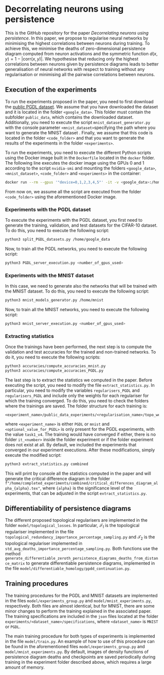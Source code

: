 # Decorrelating neurons using persistence 
This is the GitHub repository for the paper *Decorrelating neurons using persistence*. In this paper, we propose to regularise neural networks by minimising the highest correlations between neurons during training. To achieve this, we minimise the deaths of zero-dimensional persistence diagram computed from neuron activations and the symmetric function $d(x,y)=1-|\text{corr}(x,y)|$. We hypothesise that reducing only the highest correlations between neurons given by persistence diagrams leads to better generalisation of neural networks with respect to training without any regularisation or minimising all the pairwise correlations between neurons.

## Execution of the experiments
To run the experiments proposed in the paper, you need to first download the [public PGDL dataset](http://storage.googleapis.com/gresearch/pgdl/public_data.zip). We assume that you have downloaded the dataset and it is located in the folder ``<google_data>``. This folder must contain the subfolder ``public_data``, which contains the downloaded dataset. Additionally, you need to execute the script ``mnist_dataset_generator.py`` with the console parameter ``<mnist_dataset>``specifying the path where you want to generate the MNIST dataset . Finally, we assume that this code is located in the folder ``<code_folder>`` and that you want to generate the results of the experiments in the folder ``<experiments>``.

To run the experiments, you need to execute the different Python scripts using the Docker image built in the ``Dockerfile`` located in the ``docker`` folder. The following line executes the docker image using the GPUs 0 and 1 according to the script ``nvidia-smi`` and mounting the folders ``<google_data>``, ``<mnist_dataset>``, ``<code_folder>`` and ``<experiments>`` in the container:

```bash
docker run --rm --gpus '"device=0,1,2,3,4,5"' -it -v <google_data>:/home/google_data -v <mnist_dataset>:/home/mnist -v <code_folder>:/home/code  -v <experiments>:/home/completed_experiments <name_of_the_image_built>
```

From now on, we assume all the script are executed from the folder ``<code_folder>`` using the aforementioned Docker image.

### Experiments with the PGDL dataset

To execute the experiments with the PGDL dataset, you first need to generate the training, validation, and test datasets for the CIFAR-10 dataset. To do this, you need to execute the following script:

```bash
python3 split_PGDL_datasets.py /home/google_data
```

Now, to train all the PGDL networks, you need to execute the following script:

```bash
python3 PGDL_server_execution.py <number_of_gpus_used>
```
### Experiments with the MNIST dataset
In this case, we need to generate also the networks that will be trained with the MNIST dataset. To do this, you need to execute the following script:
```bash
python3 mnist_models_generator.py /home/mnist
```
Now, to train all the MNIST networks, you need to execute the following script:
```bash
python3 mnist_server_execution.py <number_of_gpus_used>
```

### Extracting statistics

Once the trainings have been performed, the next step is to compute the validation and test accuracies for the trained and non-trained networks. To do it, you need to execute the following scripts:
```bash
python3 accuracies/compute_accuracies_mnist.py
python3 accuracies/compute_accuracies_PGDL.py
```

The last step is to extract the statistics we computed in the paper. Before executing the script, you need to modify the file ``extract_statistics.py``. In particular, you need to modify the variables ``regularisers_PGDL`` and ``regularisers_PGDL`` and include only the weights for each regulariser for which the training converged. To do this, you need to check the folders where the trainings are saved. The folder structure for each training is:

```
<experiment_name>/public_data_experiments/<regularisation_name>/topo_weight_<associated_weight>/<optional_value_for_PGDL>/<network_name>
```
where ``<experiment_name>`` is either ``PGDL`` or ``mnist`` and ``<optional_value_for_PGDL>`` is only present for the PGDL experiments, with the value ``task1_v4``. The training would have converged if either, there is no folder ``it_<number>`` inside the folder experiment or if the folder experiment does not exist at all. By default, we included the experiments that converged in our experiment executions.  After these modifications, simply execute the modified script:
```bash
python3 extract_statistics.py combined
```
This will print by console all the statistics computed in the paper and will generate the critical difference diagram in the folder
``f"/home/completed_experiments/combined/critical_differences_diagram_alpha_{alpha}.tex"``, where ``{alpha}`` is the significance level of the experiments, that can be adjusted in the script ``extract_statistics.py``.

## Differentiability of persistence diagrams
The different proposed topological regularisers are implemented in the folder ``model/topological_losses``. In particular, $\mathcal T_1$ is the topological regulariser implemented in the file ``topological_redundancy_importance_percentage_sampling.py`` and $\mathcal T_2$ is the topological regulariser implemented in ``std_avg_deaths_importance_percentage_sampling.py``. Both functions use the method ``generate_differentiable_zeroth_persistence_diagrams_deaths_from_distance_matrix`` to generate differentiable persistence diagrams, implemented in the file ``model/differentiable_homology/ppdd_continuation.py``.

## Training procedures

The training procedures for the PGDL and MNIST datasets are implemented in the files ``model/experiments_group.py`` and ``model/mnist_experiments.py``, respectively. Both files are almost identical, but for MNIST, there are some minor changes to perform the training explained in the associated paper. The training specifications are included in the ``json`` files located at the folder ``experiments/<dataset_name>/specifications``, where ``<dataset_name>`` is ``MNIST`` or ``PGDL``.

The main training procedure for both types of experiments is implemented in the file ``model/train.py``. An example of how to use of this procedure can be found in the aforementioned files ``model/experiments_group.py`` and ``model/mnist_experiments.py``. By default, images of density functions of persistence diagram deaths and checkpoints are saved periodically during training in the experiment folder described above, which requires a large amount of memory.